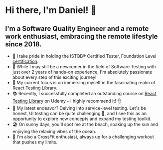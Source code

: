 # Hi there, I'm Daniel! 👋

## I'm a Software Quality Engineer and a remote work enthusiast, embracing the remote lifestyle since 2018.

- 🤟 I take pride in holding the ISTQB® Certified Tester, Foundation Level [certification](https://api.accredible.com/v1/frontend/credential_website_embed_image/certificate/36161063).
- 🚀 While I may still be a newcomer in the field of Software Testing with just over 2 years of hands-on experience, I'm absolutely passionate about every step of this exciting journey!
- 🧠 My current focus is on immersing myself in the fascinating realm of React Testing Library.
- 📚 Recently, I successfully completed an outstanding course on [React Testing Library](https://www.udemy.com/course/react-testing-library/) on Udemy – I highly recommend it! 👌
- 🌟 My latest endeavor? Delving into service-level testing. Let's be honest, UI testing can be quite challenging 😤, and I see this as an opportunity to explore new concepts and expand my testing toolkit.
- 🏖️ On sunny days, you'll spot me at the beach, soaking up the sun and enjoying the relaxing vibes of the ocean.
- 💪 I'm also a CrossFit enthusiast, always up for a challenging workout that pushes my limits.
